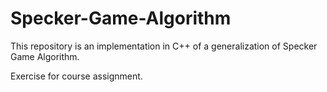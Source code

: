 # Specker-Game-Algorithm
This repository is an implementation in C++ of a generalization of Specker Game Algorithm.

Exercise for course assignment.
